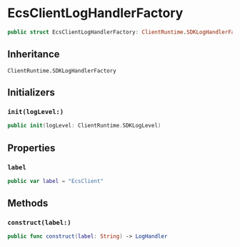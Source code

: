 # EcsClientLogHandlerFactory

``` swift
public struct EcsClientLogHandlerFactory: ClientRuntime.SDKLogHandlerFactory 
```

## Inheritance

`ClientRuntime.SDKLogHandlerFactory`

## Initializers

### `init(logLevel:)`

``` swift
public init(logLevel: ClientRuntime.SDKLogLevel) 
```

## Properties

### `label`

``` swift
public var label = "EcsClient"
```

## Methods

### `construct(label:)`

``` swift
public func construct(label: String) -> LogHandler 
```
